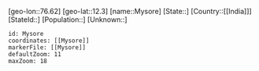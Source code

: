 ﻿---
location: [12.3,76.62]
mapzoom: [7,12] 
mapmarker: city 
type: City
SpocWebEntityId: 32646
isDeleted: false
confidential: public
tags:
- geo/City

---

[geo-lon::76.62]
[geo-lat::12.3]
[name::Mysore]
[State::]
[Country::[[India]]]
[StateId::]
[Population::]
[Unknown::]


```leaflet
id: Mysore
coordinates: [[Mysore]]
markerFile: [[Mysore]]
defaultZoom: 11 
maxZoom: 18
```
